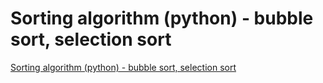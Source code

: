 # Sorting algorithm (python) - bubble sort, selection sort
[Sorting algorithm (python) - bubble sort, selection sort](https://aiwithcloud.com/2022/09/16/sorting_algorithm_python___bubble_sort_selection_sort/)